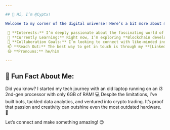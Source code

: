 ```yaml
---

## 👋 Hi, I’m @Cyptx!  

Welcome to my corner of the digital universe! Here’s a bit more about me:  

 👀 **Interests:** I’m deeply passionate about the fascinating world of **Blockchain** and **Data Analytics**. From unraveling complex datasets to understanding decentralized technologies, I thrive on diving into innovative solutions and disruptive ideas.  
 🌱 **Currently Learning:** Right now, I’m exploring **Blockchain development** with a focus on **Solidity**. I’m learning not just how it works but how it can revolutionize industries. Every day is a step closer to mastering the art of creating seamless and efficient smart contracts!  
 💞️ **Collaboration Goals:** I’m looking to connect with like-minded individuals on **LinkedIn** to share ideas, collaborate on exciting projects, and build impactful networks. Let’s brainstorm, create, and innovate together!  
 📫 **Reach Out:** The best way to get in touch is through my **[LinkedIn Profile](https://www.linkedin.com/in/thecyptx)**. Whether you want to discuss Blockchain, data analytics, or just exchange ideas, I’d love to hear from you!  
 😄 **Pronouns:** he/him  

---
```


## 🎉 Fun Fact About Me:  
Did you know? I started my tech journey with an old laptop running on an i3 2nd-gen processor with only 6GB of RAM! 💻 Despite the limitations, I’ve built bots, tackled data analytics, and ventured into crypto trading. It’s proof that passion and creativity can outshine even the most outdated hardware. 🚀  

Let’s connect and make something amazing! 😊
